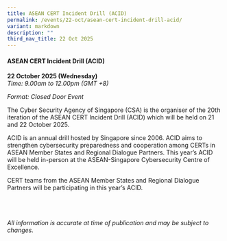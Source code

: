 ```yaml
---
title: ASEAN CERT Incident Drill (ACID)
permalink: /events/22-oct/asean-cert-incident-drill-acid/
variant: markdown
description: ""
third_nav_title: 22 Oct 2025
---
```

#### **ASEAN CERT Incident Drill (ACID)**

**22 October 2025 (Wednesday)**  
*Time: 9.00am to 12.00pm (GMT +8)*

*Format: Closed Door Event*

The Cyber Security Agency of Singapore (CSA) is the organiser of the 20th iteration of the ASEAN CERT Incident Drill (ACID) which will be held on 21 and 22 October 2025.  
 
ACID is an annual drill hosted by Singapore since 2006. ACID aims to strengthen cybersecurity preparedness and cooperation among CERTs in ASEAN Member States and Regional Dialogue Partners. This year’s ACID will be held in-person at the ASEAN-Singapore Cybersecurity Centre of Excellence.  
 
CERT teams from the ASEAN Member States and Regional Dialogue Partners will be participating in this year’s ACID. 

<br><br><br>
*All information is accurate at time of publication and may be subject to changes.*